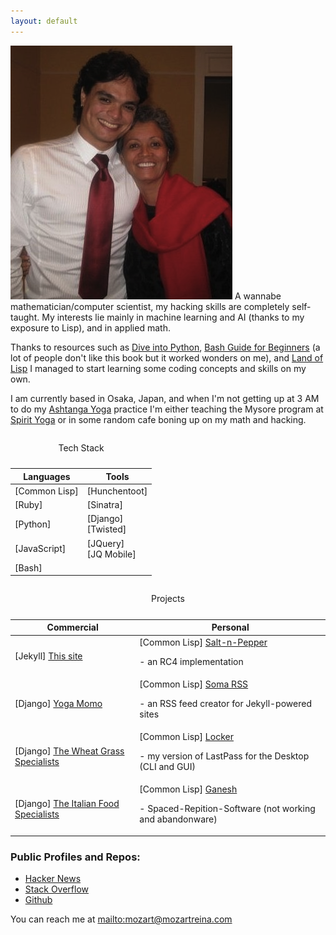 ```yaml
---
layout: default
---
```

<section id="content">
<section class="text">
<img class="img-responsive pull-left gap-right" src="/img/momo.png"/>
A wannabe mathematician/computer scientist, my hacking skills are completely self-taught. My interests lie mainly in machine learning and AI (thanks to my exposure to Lisp), and in applied math.

Thanks to resources such as [Dive into Python](http://www.diveintopython.net/), [Bash Guide for Beginners](http://tldp.org/LDP/Bash-Beginners-Guide/html/) (a lot of people don't like this book but it worked wonders on me), and [Land of Lisp](http://landoflisp.com/) I managed to start learning some coding concepts and skills on my own.

I am currently based in Osaka, Japan, and when I'm not getting up at 3 AM to do my [Ashtanga Yoga](http://kpjayi.org) practice I'm either teaching the Mysore program at [Spirit Yoga](http://www.spirityogastudio.com) or in some random cafe boning up on my math and hacking.

<div class="clearfix">
<!-- Hack to put text below -->
</div>
<div class="table-responsive">
<table class="table table-striped">
  <caption><p class="bg-primary text-center">Tech Stack</p></caption>
  <col><col>
  <thead>
    <tr> <th>Languages</th> <th>Tools</th> </tr>
  </thead>
  <tbody>
    <tr>
      <td><span class="text-warning">[Common Lisp]</span></td>
      <td><span class="text-warning">[Hunchentoot]</span></td>
    </tr>
    <tr>
      <td><span class="text-warning">[Ruby]</span></td>
      <td><span class="text-warning">[Sinatra]</span></td>
    </tr>
    <tr>
      <td><span class="text-warning">[Python]</span></td>
      <td><span class="text-warning">[Django]</span><br />
          <span class="text-warning">[Twisted]</span></td>
    </tr>
    <tr>
      <td><span class="text-warning">[JavaScript]</span></td>
      <td><span class="text-warning">[JQuery]</span><br />
          <span class="text-warning">[JQ Mobile]</span></td>
    </tr>
    <tr>
      <td><span class="text-warning">[Bash]</span></td>
      <td></td>
    </tr>  
  </tbody>
</table>
</div>

<div class="table-responsive">
<table class="table table-striped">
  <caption><p class="bg-primary text-center">Projects</p></caption>
  <col><col>
  <thead>
    <tr> <th>Commercial</th> <th>Personal</th> </tr>
  </thead>
  <tbody>
    <tr>
      <td><span class="text-warning">[Jekyll] </span><a href="/index.html">This site</a></td>
      <td><span class="text-warning">[Common Lisp] </span><a href="https://github.com/paradigmshift/salt-n-pepper">Salt-n-Pepper</a> <p>- an RC4 implementation</p></td>
    </tr>
    <tr>
      <td><span class="text-warning">[Django] </span><a href="http://www.yoga-momo.com">Yoga Momo</a></td>
      <td><span class="text-warning">[Common Lisp] </span><a href="https://github.com/paradigmshift/soma-rss">Soma RSS</a><p> - an RSS feed creator for Jekyll-powered sites</p></td>
    </tr>
    <tr>
      <td><span class="text-warning">[Django] </span><a href="http://thewheatgrassspecialists.com/"</a>The Wheat Grass Specialists</td>
      <td><span class="text-warning">[Common Lisp] </span><a href="https://github.com/paradigmshift/locker">Locker</a> <p>- my version of LastPass for the Desktop (CLI and GUI)</p></td>
    </tr>
    <tr>
      <td><span class="text-warning">[Django] </span><a href="http://italianfoodspecialists.com"</a>The Italian Food Specialists</td>
      <td><span class="text-warning">[Common Lisp] </span><a href="https://gitorious.org/ganesh">Ganesh</a><p> - Spaced-Repition-Software (not working and abandonware)</p></td>
    </tr> 
  </tbody>
</table>
</div>

### Public Profiles and Repos:

- [Hacker News](https://news.ycombinator.com/user?id=momo-reina)
- [Stack Overflow](http://stackoverflow.com/users/355542/momo)
- [Github](https://github.com/paradigmshift)

You can reach me at <mailto:mozart@mozartreina.com>

</section>
</section>
